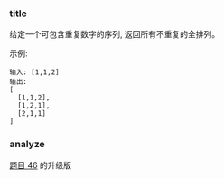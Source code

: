 ### title

给定一个可包含重复数字的序列, 返回所有不重复的全排列。

示例:

```
输入: [1,1,2]
输出:
[
  [1,1,2],
  [1,2,1],
  [2,1,1]
]
```

### analyze

[题目 46](https://github.com/MuYunyun/blog/blob/master/LeetCode/46.全排列/README.md) 的升级版